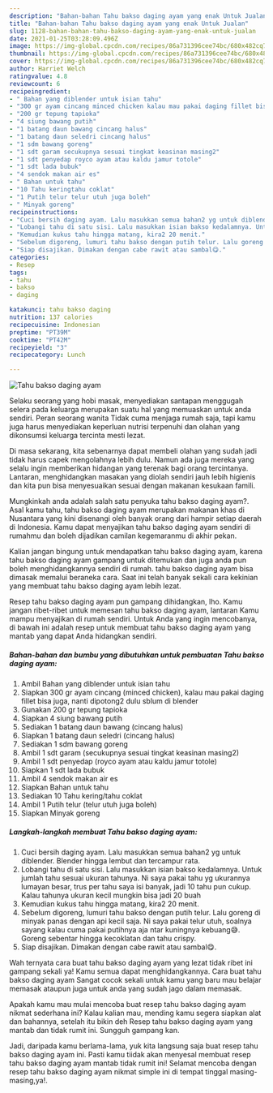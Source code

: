 ```yaml
---
description: "Bahan-bahan Tahu bakso daging ayam yang enak Untuk Jualan"
title: "Bahan-bahan Tahu bakso daging ayam yang enak Untuk Jualan"
slug: 1128-bahan-bahan-tahu-bakso-daging-ayam-yang-enak-untuk-jualan
date: 2021-01-25T03:28:09.496Z
image: https://img-global.cpcdn.com/recipes/86a731396cee74bc/680x482cq70/tahu-bakso-daging-ayam-foto-resep-utama.jpg
thumbnail: https://img-global.cpcdn.com/recipes/86a731396cee74bc/680x482cq70/tahu-bakso-daging-ayam-foto-resep-utama.jpg
cover: https://img-global.cpcdn.com/recipes/86a731396cee74bc/680x482cq70/tahu-bakso-daging-ayam-foto-resep-utama.jpg
author: Harriet Welch
ratingvalue: 4.8
reviewcount: 6
recipeingredient:
- " Bahan yang diblender untuk isian tahu"
- "300 gr ayam cincang minced chicken kalau mau pakai daging fillet bisa juga nanti dipotong2 dulu sblum di blender"
- "200 gr tepung tapioka"
- "4 siung bawang putih"
- "1 batang daun bawang cincang halus"
- "1 batang daun seledri cincang halus"
- "1 sdm bawang goreng"
- "1 sdt garam secukupnya sesuai tingkat keasinan masing2"
- "1 sdt penyedap royco ayam atau kaldu jamur totole"
- "1 sdt lada bubuk"
- "4 sendok makan air es"
- " Bahan untuk tahu"
- "10 Tahu keringtahu coklat"
- "1 Putih telur telur utuh juga boleh"
- " Minyak goreng"
recipeinstructions:
- "Cuci bersih daging ayam. Lalu masukkan semua bahan2 yg untuk diblender. Blender hingga lembut dan tercampur rata."
- "Lobangi tahu di satu sisi. Lalu masukkan isian bakso kedalamnya. Untuk jumlah tahu sesuai ukuran tahunya. Ni saya pakai tahu yg ukurannya lumayan besar, trus per tahu saya isi banyak, jadi 10 tahu pun cukup. Kalau tahunya ukuran kecil mungkin bisa jadi 20 buah"
- "Kemudian kukus tahu hingga matang, kira2 20 menit."
- "Sebelum digoreng, lumuri tahu bakso dengan putih telur. Lalu goreng di minyak panas dengan api kecil saja. Ni saya pakai telur utuh, soalnya sayang kalau cuma pakai putihnya aja ntar kuningnya kebuang😅. Goreng sebentar hingga kecoklatan dan tahu crispy."
- "Siap disajikan. Dimakan dengan cabe rawit atau sambal😋."
categories:
- Resep
tags:
- tahu
- bakso
- daging

katakunci: tahu bakso daging 
nutrition: 137 calories
recipecuisine: Indonesian
preptime: "PT39M"
cooktime: "PT42M"
recipeyield: "3"
recipecategory: Lunch

---
```



![Tahu bakso daging ayam](https://img-global.cpcdn.com/recipes/86a731396cee74bc/680x482cq70/tahu-bakso-daging-ayam-foto-resep-utama.jpg)

Selaku seorang yang hobi masak, menyediakan santapan menggugah selera pada keluarga merupakan suatu hal yang memuaskan untuk anda sendiri. Peran seorang  wanita Tidak cuma menjaga rumah saja, tapi kamu juga harus menyediakan keperluan nutrisi terpenuhi dan olahan yang dikonsumsi keluarga tercinta mesti lezat.

Di masa  sekarang, kita sebenarnya dapat membeli olahan yang sudah jadi tidak harus capek mengolahnya lebih dulu. Namun ada juga mereka yang selalu ingin memberikan hidangan yang terenak bagi orang tercintanya. Lantaran, menghidangkan masakan yang diolah sendiri jauh lebih higienis dan kita pun bisa menyesuaikan sesuai dengan makanan kesukaan famili. 



Mungkinkah anda adalah salah satu penyuka tahu bakso daging ayam?. Asal kamu tahu, tahu bakso daging ayam merupakan makanan khas di Nusantara yang kini disenangi oleh banyak orang dari hampir setiap daerah di Indonesia. Kamu dapat menyajikan tahu bakso daging ayam sendiri di rumahmu dan boleh dijadikan camilan kegemaranmu di akhir pekan.

Kalian jangan bingung untuk mendapatkan tahu bakso daging ayam, karena tahu bakso daging ayam gampang untuk ditemukan dan juga anda pun boleh menghidangkannya sendiri di rumah. tahu bakso daging ayam bisa dimasak memalui beraneka cara. Saat ini telah banyak sekali cara kekinian yang membuat tahu bakso daging ayam lebih lezat.

Resep tahu bakso daging ayam pun gampang dihidangkan, lho. Kamu jangan ribet-ribet untuk memesan tahu bakso daging ayam, lantaran Kamu mampu menyajikan di rumah sendiri. Untuk Anda yang ingin mencobanya, di bawah ini adalah resep untuk membuat tahu bakso daging ayam yang mantab yang dapat Anda hidangkan sendiri.

<!--inarticleads1-->

##### Bahan-bahan dan bumbu yang dibutuhkan untuk pembuatan Tahu bakso daging ayam:

1. Ambil  Bahan yang diblender untuk isian tahu
1. Siapkan 300 gr ayam cincang (minced chicken), kalau mau pakai daging fillet bisa juga, nanti dipotong2 dulu sblum di blender
1. Gunakan 200 gr tepung tapioka
1. Siapkan 4 siung bawang putih
1. Sediakan 1 batang daun bawang (cincang halus)
1. Siapkan 1 batang daun seledri (cincang halus)
1. Sediakan 1 sdm bawang goreng
1. Ambil 1 sdt garam (secukupnya sesuai tingkat keasinan masing2)
1. Ambil 1 sdt penyedap (royco ayam atau kaldu jamur totole)
1. Siapkan 1 sdt lada bubuk
1. Ambil 4 sendok makan air es
1. Siapkan  Bahan untuk tahu
1. Sediakan 10 Tahu kering/tahu coklat
1. Ambil 1 Putih telur (telur utuh juga boleh)
1. Siapkan  Minyak goreng




<!--inarticleads2-->

##### Langkah-langkah membuat Tahu bakso daging ayam:

1. Cuci bersih daging ayam. Lalu masukkan semua bahan2 yg untuk diblender. Blender hingga lembut dan tercampur rata.
1. Lobangi tahu di satu sisi. Lalu masukkan isian bakso kedalamnya. Untuk jumlah tahu sesuai ukuran tahunya. Ni saya pakai tahu yg ukurannya lumayan besar, trus per tahu saya isi banyak, jadi 10 tahu pun cukup. Kalau tahunya ukuran kecil mungkin bisa jadi 20 buah
1. Kemudian kukus tahu hingga matang, kira2 20 menit.
1. Sebelum digoreng, lumuri tahu bakso dengan putih telur. Lalu goreng di minyak panas dengan api kecil saja. Ni saya pakai telur utuh, soalnya sayang kalau cuma pakai putihnya aja ntar kuningnya kebuang😅. Goreng sebentar hingga kecoklatan dan tahu crispy.
1. Siap disajikan. Dimakan dengan cabe rawit atau sambal😋.




Wah ternyata cara buat tahu bakso daging ayam yang lezat tidak ribet ini gampang sekali ya! Kamu semua dapat menghidangkannya. Cara buat tahu bakso daging ayam Sangat cocok sekali untuk kamu yang baru mau belajar memasak ataupun juga untuk anda yang sudah jago dalam memasak.

Apakah kamu mau mulai mencoba buat resep tahu bakso daging ayam nikmat sederhana ini? Kalau kalian mau, mending kamu segera siapkan alat dan bahannya, setelah itu bikin deh Resep tahu bakso daging ayam yang mantab dan tidak rumit ini. Sungguh gampang kan. 

Jadi, daripada kamu berlama-lama, yuk kita langsung saja buat resep tahu bakso daging ayam ini. Pasti kamu tiidak akan menyesal membuat resep tahu bakso daging ayam mantab tidak rumit ini! Selamat mencoba dengan resep tahu bakso daging ayam nikmat simple ini di tempat tinggal masing-masing,ya!.

